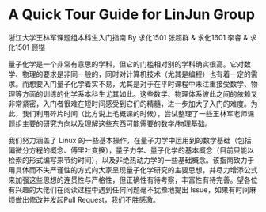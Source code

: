 # A Quick Tour Guide for LinJun Group
浙江大学王林军课题组本科生入门指南
By 求化1501 张超群 & 求化1601 李睿 & 求化1501 顾锴



量子化学是一个非常有意思的学科，但它的门槛相对别的学科确实很高。它对数学、物理的要求是非同一般的，同时对计算机技术（尤其是编程）也有着一定的需求。而想要入门量子化学着实不易，尤其是对于在平时课程中未注重接受数学、物理等方面的训练的化学系本科生尤其如此。这些数学、物理体系彼此之间的依赖又非常紧密，入门者很难在短时间感受到它们的精髓，进一步加大了入门的难度。为此，我们利用碎片时间（比方说上毛概课的时候），尝试整理了一些王林军老师课题组主要的研究方向以及理解这些东西可能需要的数学/物理基础。


我们努力涵盖了 Linux 的一些基本操作，在量子力学中运用到的数学基础（包括偏微分方程的概念、傅里叶变换），量子力学、量子化学的基本概念（目前只能以检索的形式编写来节约时间），以及非绝热动力学的一些基础概念。该指南致力于用具体而不失严谨性的方式向大家呈现量子化学研究的主要思想，并尽力增添公式来加强这些思想的连贯性与严格性，但正确性有待考察，丰富性有待完善。望各位有兴趣的大佬们在阅读过程中遇到任何问题毫不犹豫地提出 Issue，如果有时间麻烦做出修改并发起Pull Request，我们不胜感激。
